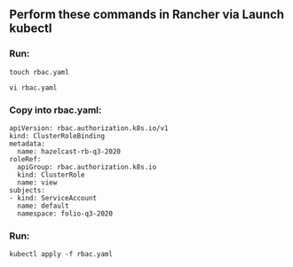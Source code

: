 ## Perform these commands in Rancher via Launch kubectl

### Run:

```touch rbac.yaml```

```vi rbac.yaml```

### Copy into rbac.yaml:

```
apiVersion: rbac.authorization.k8s.io/v1
kind: ClusterRoleBinding
metadata:
  name: hazelcast-rb-q3-2020
roleRef:
  apiGroup: rbac.authorization.k8s.io
  kind: ClusterRole
  name: view
subjects:
- kind: ServiceAccount
  name: default
  namespace: folio-q3-2020
```

### Run:

```kubectl apply -f rbac.yaml```
